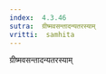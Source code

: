 ```yaml
---
index:  4.3.46
sutra:  ग्रीष्मवसन्तादन्यतरस्याम्
vritti:  samhita 
---
```


ग्रीष्मवसन्तादन्यतरस्याम्

